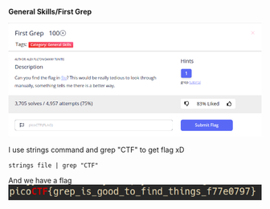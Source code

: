 **General Skills/First Grep**

![](problem.png)

I use strings command and grep "CTF" to get flag xD
~~~
strings file | grep "CTF"
~~~
And we have a flag\
![](f.png)